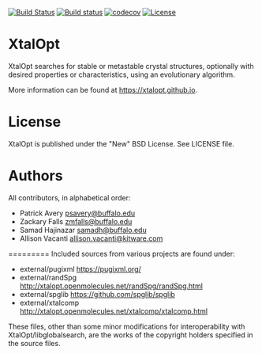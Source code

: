 [![Build Status](https://travis-ci.org/xtalopt/XtalOpt.svg?branch=master)](https://travis-ci.org/xtalopt/XtalOpt)
[![Build status](https://ci.appveyor.com/api/projects/status/75v6f50p2evqddld?svg=true)](https://ci.appveyor.com/project/psavery/xtalopt)
[![codecov](https://codecov.io/gh/xtalopt/XtalOpt/branch/master/graph/badge.svg)](https://codecov.io/gh/xtalopt/XtalOpt)
[![License](https://img.shields.io/badge/License-BSD%203--Clause-blue.svg)](https://opensource.org/licenses/BSD-3-Clause)

XtalOpt
=========

XtalOpt searches for stable or metastable crystal structures, optionally with desired properties or characteristics, using an evolutionary algorithm.

More information can be found at https://xtalopt.github.io.

# License

XtalOpt is published under the "New" BSD License. See LICENSE file.

# Authors

All contributors, in alphabetical order:

- Patrick Avery <psavery@buffalo.edu>
- Zackary Falls <zmfalls@buffalo.edu>
- Samad Hajinazar <samadh@buffalo.edu>
- Allison Vacanti <allison.vacanti@kitware.com>

=========
Included sources from various projects are found under:

- external/pugixml  https://pugixml.org/
- external/randSpg  http://xtalopt.openmolecules.net/randSpg/randSpg.html
- external/spglib   https://github.com/spglib/spglib
- external/xtalcomp http://xtalopt.openmolecules.net/xtalcomp/xtalcomp.html

These files, other than some minor modifications for interoperability
with XtalOpt/libglobalsearch, are the works of the copyright holders
specified in the source files.

